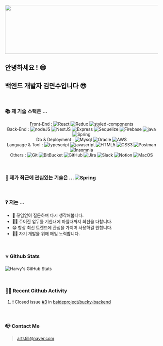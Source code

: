 <a href="https://github.com/devxb/gitanimals">
  <img src="https://render.gitanimals.org/lines/PreAgile?pet-id=1" width="1000" height="160"/>
</a>

## 안녕하세요 ! 😁 
## 백엔드 개발자 김면수입니다 😎
<br>

### 📚  제 기술 스택은 ...

<!--
**PreAgile/PreAgile** is a ✨ _special_ ✨ repository because its `README.md` (this file) appears on your GitHub profile.

Here are some ideas to get you started:

- 🔭 I’m currently working on ...
- 🌱 I’m currently learning ...
- 👯 I’m looking to collaborate on ...
- 🤔 I’m looking for help with ...
- 💬 Ask me about ...
- 📫 How to reach me: ...
- 😄 Pronouns: ...
- ⚡ Fun fact: ...
-->
<p align="center">
  Front-End :
  <img alt="React" src="https://img.shields.io/badge/-React-informational?style=plastic&logo=React&logoColor=white&color=rgb(97,218,251)">
  <img alt="Redux" src="https://img.shields.io/badge/-Redux-informational?style=plastic&logo=Redux&logoColor=white&color=rgb(118,74,188)">
<!--   <img alt="Tailwind CSS" src="https://img.shields.io/badge/Tailwind_CSS-38B2AC?style=plastic&logo=tailwind-css&logoColor=white"> -->
  <img alt="styled-components" src="https://img.shields.io/badge/_styled_components-informational?style=plastic&logo=styled-components&logoColor=white&color=rgb(219,112,147)">
   <!-- back-end -->
    <br>
    Back-End :
  <img alt="nodeJS" src="https://img.shields.io/badge/-Node.js-informational?style=plastic&logo=Node.js&logoColor=white&color=rgb(51,153,51)">
  <img alt="NestJS" src="https://img.shields.io/badge/-NestJs-informational?style=plastic&logo=NestJs&logoColor=white&color=rgb(244,35,78)">
  <img alt="Express" src="https://img.shields.io/badge/Express.js-404D59?style=plastic">
  <img alt="Sequelize" src="https://img.shields.io/badge/-Sequelize-informational?style=plastic&logo=&logoColor=white&color=rgb(0,0,0)">
  <img alt="Firebase" src="https://img.shields.io/badge/-Firebase-informational?style=plastic&logo=Firebase&logoColor=white&color=rgb(255,202,40)">
  <img alt="java" src="https://img.shields.io/badge/-Java-informational?style=plastic&logo=Java&logoColor=white&color=rgb(0,115,150)">
  <img alt="Spring" src="https://img.shields.io/badge/-Spring-informational?style=plastic&logo=Spring&logoColor=white&color=rgb(109,179,63)">
    <!-- DB & Deployment -->
   <br>
   Db & Deployment :
  <img alt="Mysql" src="https://img.shields.io/badge/-MySQL-informational?style=plastic&logo=MySQL&logoColor=white&color=rgb(68,121,161)">
  <img alt="Oracle" src="https://img.shields.io/badge/-Oracle-informational?style=plastic&logo=Oracle&logoColor=white&color=rgb(248,0,0)">
  <img alt="AWS" src="https://img.shields.io/badge/-AWS-informational?style=plastic&logo=Amazon&logoColor=white&color=rgb(255,153,0)">
   <br>
    <!-- Language & API-->
    Language & Tool :
  <img alt="typescript" src="https://img.shields.io/badge/-Typescript-informational?style=plastic&logo=Typescript&logoColor=white&color=rgb(0,122,204)">
  <img alt="javascript" src="https://img.shields.io/badge/-JavaScript-informational?style=plastic&logo=Javascript&logoColor=white&color=rgb(247,223,30)">
  <img alt="HTML5" src="https://img.shields.io/badge/-HTML5-informational?style=plastic&logo=HTML5&logoColor=white&color=rgb(277,79,38)">
  <img alt="CSS3" src="https://img.shields.io/badge/-CSS3-informational?style=plastic&logo=CSS3&logoColor=white&color=rgb(21,144,181)">
  <img alt="Postman" src="https://img.shields.io/badge/-Postman-informational?style=plastic&logo=Postman&logoColor=white&color=rgb(255,108,55)">
  <img alt="Insomnia" src="https://img.shields.io/badge/-Insomnia-informational?style=plastic&logo=Insomnia&logoColor=white&color=rgb(88,73,190)">
    <br>
    <!-- Others -->
    Others : 
  <img alt="Git" src="https://img.shields.io/badge/-Git-informational?style=plastic&logo=Git&logoColor=white&color=rgb(240,80,50)">
  <img alt="BitBucket" src="https://img.shields.io/badge/-Bitbucket-informational?style=plastic&logo=Bitbucket&logoColor=white&color=rgb(0,82,204)">
  <img alt="GitHub" src="https://img.shields.io/badge/-GitHub-informational?style=plastic&logo=GitHub&logoColor=white&color=rgb(24,23,23)">
  <img alt="Jira" src="https://img.shields.io/badge/-Jira-informational?style=plastic&logo=Jira&logoColor=white&color=rgb(0,82,204)">
  <img alt="Slack" src="https://img.shields.io/badge/-Slack-informational?style=plastic&logo=Slack&logoColor=white&color=rgb(74,21,75)">
  <img alt="Notion" src="https://img.shields.io/badge/-Notion-informational?style=plastic&logo=notion&logoColor=white&color=rgb(0,0,0)">
  <img alt="MacOS" src="https://img.shields.io/badge/-MacOS-informational?style=plastic&logo=Apple&logoColor=white&color=rgb(0,0,0)">
  </p>
  <br>

### 👀  제가 최근에 관심있는 기술은 ... <img alt="Spring" src="https://img.shields.io/badge/-Spring-informational?style=plastic&logo=Spring&logoColor=white&color=rgb(109,179,63)">
<br>

 ### ❓ 저는 ... 
 * 🤔 끊임없이 질문하며 다시 생각해봅니다.
 * 👊🏻 주어진 업무를 기한내에 마칠때까지 최선을 다합니다.
 * 😁 항상 최신 트렌드에 관심을 가지며 사용하길 원합니다.
 * 👨‍🎓 자기 개발을 위해 매일 노력합니다.
<br>

### ⭐️ Github Stats
<p>
<img align="center" alt="Harvy's GitHub Stats" src="https://github-readme-stats.vercel.app/api?username=PreAgile&show_icons=true&theme=radical" />
 </p>
<br>
            
### 🏃‍♂️ Recent Github Activity
<!--START_SECTION:activity-->
1. ❗️ Closed issue [#3](https://github.com/bsideproject/bucky-backend/issues/3) in [bsideproject/bucky-backend](https://github.com/bsideproject/bucky-backend)
<!--END_SECTION:activity-->

<br>

### 📭 Contact Me
> artstill@naver.com

